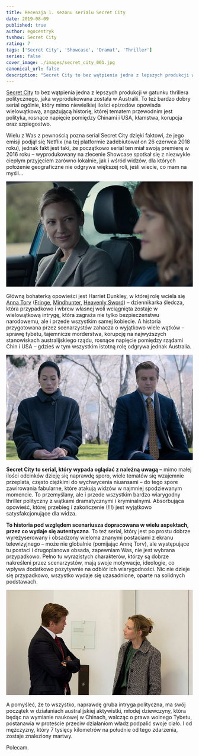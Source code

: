```yaml
---
title: Recenzja 1. sezonu serialu Secret City
date: 2019-08-09
published: true
author: egocentryk
tvshow: Secret City
rating: 7
tags: ['Secret City', 'Showcase', 'Dramat', 'Thriller']
series: false
cover_image: ./images/secret_city_001.jpg
canonical_url: false
description: "Secret City to bez wątpienia jedna z lepszych produkcji w gatunku thrillera politycznego, jaka wyprodukowana została w Australii. To też bardzo dobry serial ogólnie, który mimo niewielkiej ilości epizodów opowiada wielowątkową, angażującą historię, której tematem przewodnim jest polityka, rosnące napięcie pomiędzy Chinami i USA, kłamstwa, korupcja oraz szpiegostwo."
---
```


[Secret City](https://www.imdb.com/title/tt4976512/) to bez wątpienia jedna z lepszych produkcji w gatunku thrillera politycznego, jaka wyprodukowana została w Australii. To też bardzo dobry serial ogólnie, który mimo niewielkiej ilości epizodów opowiada wielowątkową, angażującą historię, której tematem przewodnim jest polityka, rosnące napięcie pomiędzy Chinami i USA, kłamstwa, korupcja oraz szpiegostwo.

Wielu z Was z pewnością pozna serial Secret City dzięki faktowi, że jego emisji podjął się Netflix (na tej platformie zadebiutował on 26 czerwca 2018 roku), jednak fakt jest taki, że początkowo serial ten miał swoją premierę w 2016 roku – wyprodukowany na zlecenie Showcase spotkał się z niezwykle ciepłym przyjęciem zarówno lokalnie, jak i wśród widzów, dla których położenie geograficzne nie odgrywa większej roli, jeśli wiecie, co mam na myśli…

![Image](./images/secret_city_002.jpg)

Główną bohaterką opowieści jest Harriet Dunkley, w której rolę wciela się [Anna Torv](https://www.imdb.com/name/nm1396022/) ([Fringe](https://www.imdb.com/title/tt1119644/), [Mindhunter](https://www.imdb.com/title/tt5290382/), [Heavenly Sword](https://vgdb.pl/ps3/heavenly-sword)) – dziennikarka śledcza, która przypadkowo i wbrew własnej woli wciągnięta zostaje w wielowątkową intrygę, która zagraża nie tylko bezpieczeństwu narodowemu, ale i przede wszystkim samej kobiecie. A historia przygotowana przez scenarzystów zahacza o wyjątkowo wiele wątków – sprawę tybetu, tajemnicze morderstwa, korupcję na najwyższych stanowiskach australijskiego rządu, rosnące napięcie pomiędzy rządami Chin i USA – gdzieś w tym wszystkim istotną rolę odgrywa jednak Australia.

![Image](./images/secret_city_003.jpg)

**Secret City to serial, który wypada oglądać z należną uwagą** – mimo małej ilości odcinków dzieję się naprawdę sporo, wiele tematów się wzajemnie przeplata, często ciężkimi do wychwycenia niuansami – do tego spore zawirowania fabularne, które atakują widzów w najmniej spodziewanym momencie. To przemyślany, ale i przede wszystkim bardzo wiarygodny thriller polityczny z wątkami dramatycznymi i kryminalnymi. Absorbująca opowieść, której przebieg i zakończenie (!!!) jest wyjątkowo satysfakcjonujące dla widza.

**To historia pod względem scenariusza dopracowana w wielu aspektach, przez co wydaje się autentyczna**. To też serial, który jest po prostu dobrze wyreżyserowany i obsadzony wieloma znanymi postaciami z ekranu telewizyjnego – może nie globalnie (pomijając Annę Torv), ale występujące tu postaci i drugoplanowa obsada, zapewniam Was, nie jest wybrana przypadkowo. Pełno tu wyrazistych charakterów, którzy są dobrze nakreśleni przez scenarzystów, mają swoje motywacje, ideologie, co wpływa dodatkowo pozytywnie na odbiór ich wiarygodności. Nic nie dzieje się przypadkowo, wszystko wydaje się uzasadnione, oparte na solidnych podstawach.

![Image](./images/secret_city_004.jpg)

A pomyśleć, że to wszystko, naprawdę gruba intryga polityczna, ma swój początek w działaniach australijskiej aktywistki, młodej dziewczyny, która będąc na wymianie naukowej w Chinach, walcząc o prawa wolnego Tybetu, postanawia w proteście przeciw działaniom władz podpalić swoje ciało. I od mężczyzny, który 7 tysięcy kilometrów na południe od tego zdarzenia, zostaje znaleziony martwy.

Polecam.